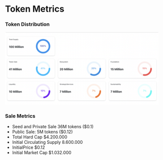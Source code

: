 # Token Metrics

### Token Distribution

![](../.gitbook/assets/token-metrics.png)

### Sale Metrics

* Seed and Private Sale 36M tokens \($0.1\)
* Public Sale: 5M tokens \($0.12\)
* Total Hard Cap $4.200.000
* Initial Circulating Supply 8.600.000
* InitialPrice $0.12
* Initial Market Cap $1.032.000

